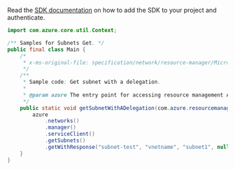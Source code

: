 Read the [SDK documentation](https://github.com/Azure/azure-sdk-for-java/blob/azure-resourcemanager_2.12.0/sdk/resourcemanager/azure-resourcemanager/README.md) on how to add the SDK to your project and authenticate.

```java
import com.azure.core.util.Context;

/** Samples for Subnets Get. */
public final class Main {
    /*
     * x-ms-original-file: specification/network/resource-manager/Microsoft.Network/stable/2021-05-01/examples/SubnetGetWithDelegation.json
     */
    /**
     * Sample code: Get subnet with a delegation.
     *
     * @param azure The entry point for accessing resource management APIs in Azure.
     */
    public static void getSubnetWithADelegation(com.azure.resourcemanager.AzureResourceManager azure) {
        azure
            .networks()
            .manager()
            .serviceClient()
            .getSubnets()
            .getWithResponse("subnet-test", "vnetname", "subnet1", null, Context.NONE);
    }
}
```
